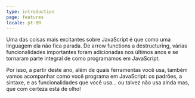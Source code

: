 ```yaml
---
type: introduction
page: features
locale: pt-BR
---
```


Uma das coisas mais excitantes sobre JavaScript é que como uma linguagem ela não fica parada. De arrow functions a destructuring, várias funcionalidades importantes foram adicionadas nos últimos anos e se tornaram parte integral de como programamos em JavaScript.

Por isso, a partir deste ano, além de quais ferramentas você usa, também vamos acompanhar como você programa em JavaScript: os padrões, a sintaxe, e as funcionalidades que você usa... ou talvez não usa ainda mas, que com certeza está de olho!

